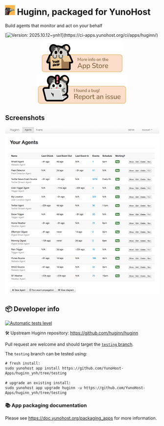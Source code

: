 <!--
N.B.: This README was automatically generated by <https://github.com/YunoHost/apps_tools/blob/main/readme_generator>
It shall NOT be edited by hand.
-->

<h1>
  <img src="https://raw.githubusercontent.com/YunoHost/apps/main/logos/huginn.png" width="32px" alt="Logo of Huginn">
  Huginn, packaged for YunoHost
</h1>

Build agents that monitor and act on your behalf

[![Version: 2025.10.12~ynh1](https://img.shields.io/badge/Version-2025.10.12~ynh1-rgb(18,138,11)?style=for-the-badge)](https://ci-apps.yunohost.org/ci/apps/huginn/)

<div align="center">
<a href="https://apps.yunohost.org/app/huginn"><img height="100px" src="https://github.com/YunoHost/yunohost-artwork/raw/refs/heads/main/badges/neopossum-badges/badge_more_info_on_the_appstore.svg"/></a>
<a href="https://github.com/YunoHost-Apps/huginn_ynh/issues"><img height="100px" src="https://github.com/YunoHost/yunohost-artwork/raw/refs/heads/main/badges/neopossum-badges/badge_report_an_issue.svg"/></a>
</div>


## Screenshots
![Screenshot of Huginn](./doc/screenshots/your-agents.png)

## 📦 Developer info

[![Automatic tests level](https://apps.yunohost.org/badge/cilevel/huginn)](https://ci-apps.yunohost.org/ci/apps/huginn/)

🛠️ Upstream Huginn repository: <https://github.com/huginn/huginn>

Pull request are welcome and should target the [`testing` branch](https://github.com/YunoHost-Apps/huginn_ynh/tree/testing).

The `testing` branch can be tested using:
```
# fresh install:
sudo yunohost app install https://github.com/YunoHost-Apps/huginn_ynh/tree/testing

# upgrade an existing install:
sudo yunohost app upgrade huginn -u https://github.com/YunoHost-Apps/huginn_ynh/tree/testing
```

### 📚 App packaging documentation

Please see <https://doc.yunohost.org/packaging_apps> for more information.